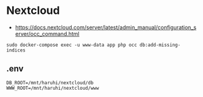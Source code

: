# Nextcloud

- <https://docs.nextcloud.com/server/latest/admin_manual/configuration_server/occ_command.html>

```shell
sudo docker-compose exec -u www-data app php occ db:add-missing-indices
```

## .env
```env
DB_ROOT=/mnt/haruhi/nextcloud/db
WWW_ROOT=/mnt/haruhi/nextcloud/www
```

